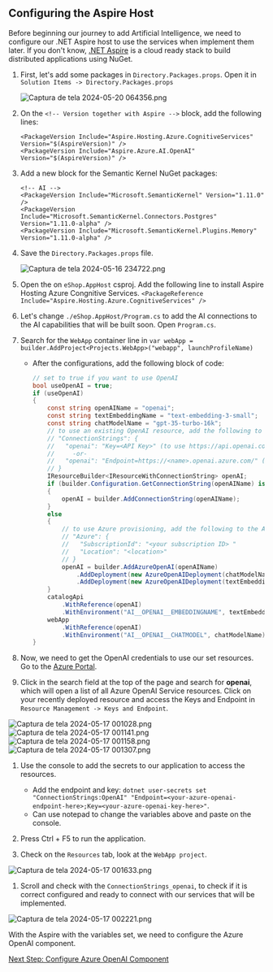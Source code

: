 ## Configuring the Aspire Host

Before beginning our journey to add Artificial Intelligence, we need to configure our .NET Aspire host to use the services when implement them later. If you don't know, [.NET Aspire](https://learn.microsoft.com/dotnet/aspire/get-started/aspire-overview) is a cloud ready stack to build distributed applications using NuGet.

1. First, let's add some packages in `Directory.Packages.props`. Open it in `Solution Items -> Directory.Packages.props`

   ![Captura de tela 2024-05-20 064356.png](/docs/ai-lab/img/Captura%20de%20tela%202024-05-20%20064356.png)

1. On the `<!-- Version together with Aspire -->` block, add the following lines:

   ```
   <PackageVersion Include="Aspire.Hosting.Azure.CognitiveServices" Version="$(AspireVersion)" />
   <PackageVersion Include="Aspire.Azure.AI.OpenAI" Version="$(AspireVersion)" />
   ```

1. Add a new block for the Semantic Kernel NuGet packages:

   ```
   <!-- AI -->
   <PackageVersion Include="Microsoft.SemanticKernel" Version="1.11.0" />
   <PackageVersion Include="Microsoft.SemanticKernel.Connectors.Postgres" Version="1.11.0-alpha" />
   <PackageVersion Include="Microsoft.SemanticKernel.Plugins.Memory" Version="1.11.0-alpha" />
   ```

1. Save the `Directory.Packages.props` file.

   ![Captura de tela 2024-05-16 234722.png](/docs/ai-lab/img/Captura%20de%20tela%202024-05-16%20234722.png)

1. Open the on `eShop.AppHost` csproj. Add the following line to install Aspire Hosting Azure Congnitive Services. `<PackageReference Include="Aspire.Hosting.Azure.CognitiveServices" />`

1. Let's change `./eShop.AppHost/Program.cs` to add the AI connections to the AI capabilities that will be built soon.
   Open `Program.cs`.

1. Search for the `WebApp` container line in `var webApp = builder.AddProject<Projects.WebApp>("webapp", launchProfileName)`

   - After the configurations, add the following block of code:

     ```csharp
     // set to true if you want to use OpenAI
     bool useOpenAI = true;
     if (useOpenAI)
     {
         const string openAIName = "openai";
         const string textEmbeddingName = "text-embedding-3-small";
         const string chatModelName = "gpt-35-turbo-16k";
         // to use an existing OpenAI resource, add the following to the AppHost user secrets:
         // "ConnectionStrings": {
         //   "openai": "Key=<API Key>" (to use https://api.openai.com/)
         //     -or-
         //   "openai": "Endpoint=https://<name>.openai.azure.com/" (to use Azure OpenAI)
         // }
         IResourceBuilder<IResourceWithConnectionString> openAI;
         if (builder.Configuration.GetConnectionString(openAIName) is not null)
         {
             openAI = builder.AddConnectionString(openAIName);
         }
         else
         {
             // to use Azure provisioning, add the following to the AppHost user secrets:
             // "Azure": {
             //   "SubscriptionId": "<your subscription ID> "
             //   "Location": "<location>"
             // }
             openAI = builder.AddAzureOpenAI(openAIName)
                 .AddDeployment(new AzureOpenAIDeployment(chatModelName, "gpt-35-turbo", "0613"))
                 .AddDeployment(new AzureOpenAIDeployment(textEmbeddingName, "text-embedding-3-small", "1"));
         }
         catalogApi
             .WithReference(openAI)
             .WithEnvironment("AI__OPENAI__EMBEDDINGNAME", textEmbeddingName);
         webApp
             .WithReference(openAI)
             .WithEnvironment("AI__OPENAI__CHATMODEL", chatModelName); ;
     }
     ```

1. Now, we need to get the OpenAI credentials to use our set resources. Go to the [Azure Portal](https://portal.azure.com/#home).

1. Click in the search field at the top of the page and search for **openai**, which will open a list of all Azure OpenAI Service resources. Click on your recently deployed resource and access the Keys and Endpoint in `Resource Management -> Keys and Endpoint`.

![Captura de tela 2024-05-17 001028.png](/docs/ai-lab/img/Captura%20de%20tela%202024-05-17%20001028.png)
![Captura de tela 2024-05-17 001141.png](/docs/ai-lab/img/Captura%20de%20tela%202024-05-17%20001141.png)
![Captura de tela 2024-05-17 001158.png](/docs/ai-lab/img/Captura%20de%20tela%202024-05-17%20001158.png)
![Captura de tela 2024-05-17 001307.png](/docs/ai-lab/img/Captura%20de%20tela%202024-05-17%20001307.png)

1. Use the console to add the secrets to our application to access the resources.

   - Add the endpoint and key: `dotnet user-secrets set "ConnectionStrings:OpenAI" "Endpoint=<your-azure-openai-endpoint-here>;Key=<your-azure-openai-key-here>"`.
   - Can use notepad to change the variables above and paste on the console.

1. Press Ctrl + F5 to run the application.

1. Check on the `Resources` tab, look at the `WebApp project`.

![Captura de tela 2024-05-17 001633.png](/docs/ai-lab/img/Captura%20de%20tela%202024-05-17%20001633.png)

1. Scroll and check with the `ConnectionStrings_openai`, to check if it is correct configured and ready to connect with our services that will be implemented.

![Captura de tela 2024-05-17 002221.png](/docs/ai-lab/img/Captura%20de%20tela%202024-05-17%20002221.png)

With the Aspire with the variables set, we need to configure the Azure OpenAI component.

[Next Step: Configure Azure OpenAI Component](04-ConfigureAspireComponent.md)
